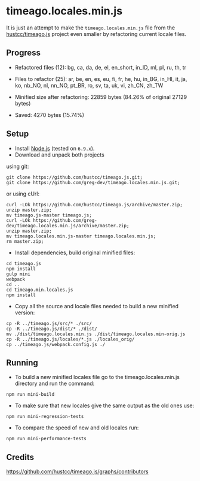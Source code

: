 # timeago.locales.min.js

It is just an attempt to make the `timeago.locales.min.js` file from the [hustcc/timeago.js](https://github.com/hustcc/timeago.js.git) project
even smaller by refactoring current locale files.

## Progress
* Refactored files (<!-- replace:miniFilesNum -->12<!-- end:replace:miniFilesNum -->): <!-- replace:miniFiles -->bg, ca, da, de, el, en_short, in_ID, ml, pl, ru, th, tr<!-- end:replace:miniFiles -->

* Files to refactor (<!-- replace:todoFilesNum -->25<!-- end:replace:todoFilesNum -->): <!-- replace:todoFiles -->ar, be, en, es, eu, fi, fr, he, hu, in_BG, in_HI, it, ja, ko, nb_NO, nl, nn_NO, pt_BR, ro, sv, ta, uk, vi, zh_CN, zh_TW<!-- end:replace:todoFiles -->

* Minified size after refactoring: <!-- replace:miniBytes -->22859<!-- end:replace:miniBytes --> bytes (<!-- replace:diffPercent -->84.26<!-- end:replace:diffPercent -->% of original <!-- replace:origBytes -->27129<!-- end:replace:origBytes --> bytes)

* Saved: <!-- replace:diffBytes -->4270<!-- end:replace:diffBytes --> bytes (<!-- replace:savedPercent -->15.74<!-- end:replace:savedPercent -->%)

## Setup
* Install [Node.js](https://nodejs.org/en/download/) (tested on `6.9.x`).
* Download and unpack both projects

using git:
```
git clone https://github.com/hustcc/timeago.js.git;
git clone https://github.com/greg-dev/timeago.locales.min.js.git;
```
or using cUrl:
```
curl -LOk https://github.com/hustcc/timeago.js/archive/master.zip;
unzip master.zip;
mv timeago.js-master timeago.js;
curl -LOk https://github.com/greg-dev/timeago.locales.min.js/archive/master.zip;
unzip master.zip;
mv timeago.locales.min.js-master timeago.locales.min.js;
rm master.zip;
```
* Install dependencies, build original minified files:
```
cd timeago.js
npm install
gulp mini
webpack
cd ..
cd timeago.min.locales.js
npm install
```
* Copy all the source and locale files needed to build a new minified version:
```
cp -R ../timeago.js/src/* ./src/
cp -R ../timeago.js/dist/* ./dist/
mv ./dist/timeago.locales.min.js ./dist/timeago.locales.min-orig.js
cp -R ../timeago.js/locales/*.js ./locales_orig/
cp ../timeago.js/webpack.config.js ./
```

## Running
* To build a new minified locales file go to the timeago.locales.min.js directory
and run the command:
```
npm run mini-build
```

* To make sure that new locales give the same output as the old ones use:
```
npm run mini-regression-tests
```

* To compare the speed of new and old locales run:
```
npm run mini-performance-tests
```

## Credits
https://github.com/hustcc/timeago.js/graphs/contributors
